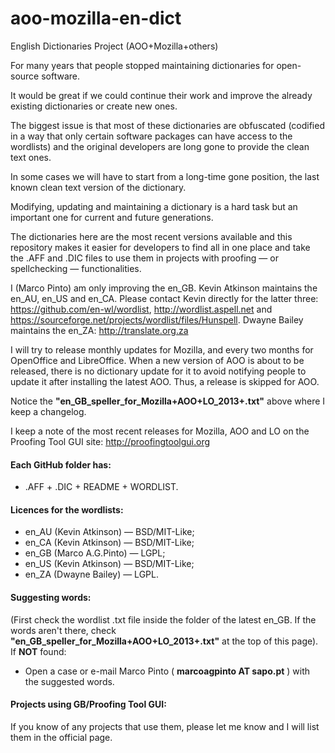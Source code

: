 aoo-mozilla-en-dict
===================

English Dictionaries Project (AOO+Mozilla+others)

For many years that people stopped maintaining dictionaries for open-source software.

It would be great if we could continue their work and improve the already existing dictionaries or create new ones.

The biggest issue is that most of these dictionaries are obfuscated (codified in a way that only certain software packages can have access to the wordlists) and the original developers are long gone to provide the clean text ones.

In some cases we will have to start from a long-time gone position, the last known clean text version of the dictionary.

Modifying, updating and maintaining a dictionary is a hard task but an important one for current and future generations.

The dictionaries here are the most recent versions available and this repository makes it easier for developers to find all in one place and take the .AFF and .DIC files to use them in projects with proofing — or spellchecking — functionalities.

I (Marco Pinto) am only improving the en_GB. Kevin Atkinson maintains the en_AU, en_US and en_CA. Please contact Kevin directly for the latter three: https://github.com/en-wl/wordlist, http://wordlist.aspell.net and https://sourceforge.net/projects/wordlist/files/Hunspell. Dwayne Bailey maintains the en_ZA: http://translate.org.za

I will try to release monthly updates for Mozilla, and every two months for OpenOffice and LibreOffice. When a new version of AOO is about to be released, there is no dictionary update for it to avoid notifying people to update it after installing the latest AOO. Thus, a release is skipped for AOO.

Notice the <B>"en_GB_speller_for_Mozilla+AOO+LO_2013+.txt"</B> above where I keep a changelog.

I keep a note of the most recent releases for Mozilla, AOO and LO on the Proofing Tool GUI site: http://proofingtoolgui.org


#### Each GitHub folder has:
* .AFF + .DIC + README + WORDLIST.  
  
  
#### Licences for the wordlists:
* en_AU (Kevin Atkinson) — BSD/MIT-Like;
* en_CA (Kevin Atkinson) — BSD/MIT-Like;
* en_GB (Marco A.G.Pinto) — LGPL;
* en_US (Kevin Atkinson) — BSD/MIT-Like;
* en_ZA (Dwayne Bailey) — LGPL. 
  

#### Suggesting words:

(First check the wordlist .txt file inside the folder of the latest en_GB. If the words aren't there, check <B>"en_GB_speller_for_Mozilla+AOO+LO_2013+.txt"</B> at the top of this page).  
If <B>NOT</B> found:
* Open a case or e-mail Marco Pinto ( <B>marcoagpinto AT sapo.pt</B> ) with the suggested words.
  

#### Projects using GB/Proofing Tool GUI:

If you know of any projects that use them, please let me know and I will list them in the official page.

